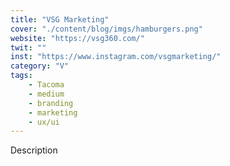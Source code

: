 ```yaml
---
title: "VSG Marketing"
cover: "./content/blog/imgs/hamburgers.png"
website: "https://vsg360.com/"
twit: ""
inst: "https://www.instagram.com/vsgmarketing/"
category: "V"
tags:
    - Tacoma
    - medium
    - branding
    - marketing
    - ux/ui
---
```


Description
